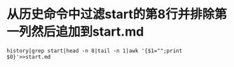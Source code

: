 # 从历史命令中过滤start的第8行并排除第一列然后追加到start.md

```
history|grep start|head -n 8|tail -n 1|awk '{$1="";print $0}'>>start.md
```


